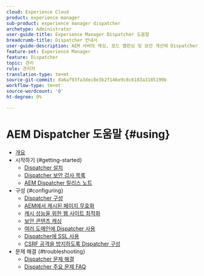 ```yaml
---
cloud: Experience Cloud
product: experience manager
sub-product: experience manager dispatcher
archetype: Administrator
user-guide-title: Experience Manager Dispatcher 도움말
breadcrumb-title: Dispatcher 안내서
user-guide-description: AEM 서버의 캐싱, 로드 밸런싱 및 보안 개선에 Dispatcher를 사용하는 방법을 알아봅니다.
feature-set: Experience Manager
feature: Dispatcher
topic: 관리
role: 관리자
translation-type: tm+mt
source-git-commit: da6af93fa3dec8e3b2f146e9c8c6183a3185199b
workflow-type: tm+mt
source-wordcount: '0'
ht-degree: 0%

---
```



# AEM Dispatcher 도움말 {#using}

+ [개요](dispatcher.md)
+ 시작하기 {#getting-started}
   + [Dispatcher 설치](dispatcher-install.md)
   + [Dispatcher 보안 검사 목록](security-checklist.md)
   + [AEM Dispatcher 릴리스 노트](release-notes.md)
+ 구성 {#configuring}
   + [Dispatcher 구성](dispatcher-configuration.md)
   + [AEM에서 캐시된 페이지 무효화](page-invalidate.md)
   + [캐시 성능을 위한 웹 사이트 최적화](https://helpx.adobe.com/experience-manager/6-4/sites/deploying/using/configuring-performance.html)
   + [보안 콘텐츠 캐싱](permissions-cache.md)
   + [여러 도메인에 Dispatcher 사용 ](dispatcher-domains.md)
   + [Dispatcher에 SSL 사용](dispatcher-ssl.md)
   + [CSRF 공격을 방지하도록 Dispatcher 구성](configuring-dispatcher-to-prevent-csrf.md)
+ 문제 해결 {#troubleshooting}
   + [Dispatcher 문제 해결](dispatcher-troubleshooting.md)
   + [Dispatcher 주요 문제 FAQ](dispatcher-faq.md)
